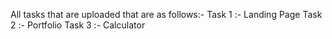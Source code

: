 All  tasks that are uploaded that are as follows:-
Task 1 :- Landing Page
Task 2 :- Portfolio
Task 3 :- Calculator
